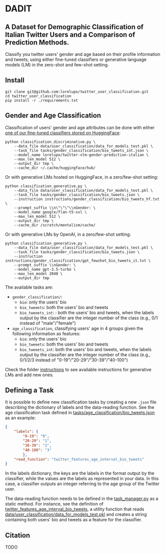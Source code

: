 # DADIT
## A Dataset for Demographic Classification of Italian Twitter Users and a Comparison of Prediction Methods.

Classify you twitter users' gender and age based on their profile information and tweets, using either fine-tuned classifiers or generative language models (LM) in the zero-shot and few-shot setting.

## Install

```
git clone git@github.com:lorelupo/twitter_user_classification.git
cd twitter_user_classification
pip install -r ./requirements.txt
```

## Gender and Age Classification

Classification of users' gender and age attributes can be done with either [one of our fine-tuned classifiers stored on HuggingFace](https://huggingface.co/lorelupo):

```
python classification_discriminative.py \
    --data_file data/user_classification/data_for_models_test.pkl \
    --task_file tasks/gender_classification/bio_tweets_int.json \
    --model_name lorelupo/twitter-xlm-gender-prediction-italian \
    --max_len_model 512 \
    --output_dir tmp \
    --cache_dir ~/.cache/huggingface/hub/
```

Or with generative LMs hosted on HuggingFace, in a zero/few-shot setting:

```
python classification_generative.py \
    --data_file data/user_classification/data_for_models_test.pkl \
    --task_file tasks/gender_classification/bio_tweets.json \
    --instruction instructions/gender_classification/bio_tweets_hf.txt \
    --prompt_suffix \\n\"\"\"\\nGender: \
    --model_name google/flan-t5-xxl \
    --max_len_model 512 \
    --output_dir tmp \
    --cache_dir /scratch/mentalism/cache/
```

Or with generative LMs by OpenAI, in a zero/few-shot setting:

```
python classification_generative.py \
    --data_file data/user_classification/data_for_models_test.pkl \
    --task_file tasks/gender_classification/bio_tweets.json \
    --instruction instructions/gender_classification/gpt_fewshot_bio_tweets_it.txt \
    --prompt_suffix \\nGender: \
    --model_name gpt-3.5-turbo \
    --max_len_model 2048 \
    --output_dir tmp
```

The  available tasks are:
    
- `gender_classification/`:
    - `bio`: only the users' bio
    - `bio_tweeets`: both the users' bio and tweets
    - `bio_tweeets_int`: : both the users' bio and tweets, when the labels output by the classifier are the integer number of the class (e.g., 0/1 instead of "male"/"female")
- `age_classification`, classifying users' age in 4 groups given the following information as features: 
    - `bio`: only the users' bio
    - `bio_tweeets`: both the users' bio and tweets
    - `bio_tweeets_int`: both the users' bio and tweets, when the labels output by the classifier are the integer number of the class (e.g., 0/1/2/3 instead of "0-19"/"20-29"/"30-39"/"40-100")

Check the folder [instructions](instructions) to see available instructions for generative LMs and add new ones.

## Defining a Task

It is possible to define new classification tasks by creating a new `.json` file describing the dictionary of labels and the data-reading function. See the age classification task defined in [tasks/age_classification/bio_tweets.json](tasks/age_classification/bio_tweets.json) as an example:

```json
{
    "labels": {
        "0-19": "0",
        "20-29": "1",
        "30-39": "2",
        "40-100": "3"
        },
    "read_function": "twitter_features_age_interval_bio_tweets"
}
```

In the labels dictionary, the keys are the labels in the format output by the classifier, while the values are the labels as represented in your data. In this case, a classifier outputs an integer referring to the age group of the Twitter user.

The data-reading function needs to be defined in the [task_manager.py](task_manager.py) as a static method. For instance, see the definition of [twitter_features_age_interval_bio_tweets](twitter_features_age_interval_bio_tweets.py?plain=1#L105), a utility function that reads [data/user_classification/data_for_models_test.pkl](data/user_classification/data_for_models_test.pkl) and creates a string containing both users' bio and tweets as a feature for the classifier.

## Citation

TODO